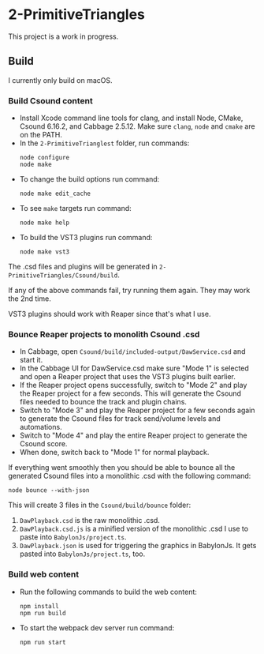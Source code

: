 
# 2-PrimitiveTriangles

This project is a work in progress.

## Build

I currently only build on macOS. 

### Build Csound content
- Install Xcode command line tools for clang, and install Node, CMake, Csound 6.16.2, and Cabbage 2.5.12. Make sure
  `clang`, `node` and `cmake` are on the PATH.
- In the `2-PrimitiveTrianglest` folder, run commands:
    ```
    node configure
    node make
    ```
- To change the build options run command:
    ```
    node make edit_cache
    ```
- To see `make` targets run command:
    ```
    node make help
    ```
- To build the VST3 plugins run command:
    ```
    node make vst3
    ```

The .csd files and plugins will be generated in `2-PrimitiveTriangles/Csound/build`.

If any of the above commands fail, try running them again. They may work the 2nd time.

VST3 plugins should work with Reaper since that's what I use.

### Bounce Reaper projects to monolith Csound .csd
- In Cabbage, open `Csound/build/included-output/DawService.csd` and start it.
- In the Cabbage UI for DawService.csd make sure "Mode 1" is selected and open a Reaper project that uses the VST3
  plugins built earlier.
- If the Reaper project opens successfully, switch to "Mode 2" and play the Reaper project for a few seconds. This will
  generate the Csound files needed to bounce the track and plugin chains.
- Switch to "Mode 3" and play the Reaper project for a few seconds again to generate the Csound files for track
  send/volume levels and automations.
- Switch to "Mode 4" and play the entire Reaper project to generate the Csound score.
- When done, switch back to "Mode 1" for normal playback.

If everything went smoothly then you should be able to bounce all the generated Csound files into a monolithic .csd with
the following command:
```
node bounce --with-json
```

This will create 3 files in the `Csound/build/bounce` folder:
1. `DawPlayback.csd` is the raw monolithic .csd.
1. `DawPlayback.csd.js` is a minified version of the monolithic .csd I use to paste into `BabylonJs/project.ts`.
1. `DawPlayback.json` is used for triggering the graphics in BabylonJs. It gets pasted into `BabylonJs/project.ts`, too.

### Build web content
- Run the following commands to build the web content:
    ```
    npm install
    npm run build
    ```

- To start the webpack dev server run command:
    ```
    npm run start
    ```
